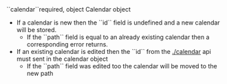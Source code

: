 <tr><td>``calendar``</td><td>required, object</td>
<td>Calendar object
<ul>
  <li>If a calendar is new then the ``id`` field is undefined and a new calendar will be stored.
    <ul>
      <li>If the ``path`` field is equal to an already existing calendar then a corresponding error returns.</li>
    </ul>
  </li>
  <li>If an existing calendar is edited then the ``id`` from the <a href="../calendar.html">./calendar</a> api must sent in the calendar object
    <ul>
      <li>If the ``path`` field was edited too the calendar will be moved to the new path</li>
    </ul>
  </li>
</ul>
</td>
<td></td><td></td></tr>